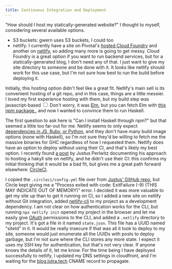 ```yaml
---
title: Continuous Integration and Deployment
---
```


"How should I host my statically-generated website?" I thought to myself, considering several available options.
  * S3 buckets: gwern uses S3 buckets, I could too
  * netlify: I currently have a site on Pivotal's [hosted Cloud Foundry](https://run.pivotal.io/) and another on [netlify](https://www.netlify.com/), so adding many more is going to get messy. Cloud Foundry is a great option if you want to run backend services, but for a statically-generated blog, I don't need any of that. I just want to give my site directory to someone and be done with it. It looks like netlify should work for this use case, but I'm not sure how best to run the build before deploying it.

  Initially, this hosting option didn't feel like a great fit. Netlify's main sell is its convenient hosting of a git repo, and in this case, things are a little messier. I loved my first experience hosting with them, but my build step was javascript-based<label for="sn-elm" class="margin-toggle sidenote-number"></label>
  <input type="checkbox" id="sn-elm" class="margin-toggle">
  <span class="sidenote">  Don't worry, it was [Elm](https://elm-lang.org/), but you can fetch Elm with [this npm package.](https://www.npmjs.com/package/elm)</span>, and now I wanted to convince them to run Haskell.

The first question to ask here is "Can I install Haskell through npm?" but that seemed a little too far-out for me. Netlify seems to only expect [dependencies in JS, Ruby, or Python](https://docs.netlify.com/configure-builds/manage-dependencies/#dependency-cache), and they don't have many build image options (none with Haskell), so I'm not sure they'd be willing to fetch me the massive binaries for GHC regardless of how I requested them. Netlify does have an option to deploy without using their CI, and that's likely my best option. 
  I recently found [a post](https://www.justus.pw/posts/2019-09-01-hakyll-on-netlify.html) by Justus Perlwitz documenting his approach to hosting a hakyll site on netlify, and he didn't use their CI: this confirms my initial thinking that it would be a bad fit, but gives me a great path forward elsewhere: [CircleCI](https://circleci.com/).

  I copied the `.circleci/config.yml` file over from [Justus' GitHub repo](https://github.com/justuswilhelm/personal-website), but Circle kept giving me a "Process exited with code: ExitFailure (-9) (THIS MAY INDICATE OUT OF MEMORY)" error. I decided it was more valuable to get my site up than to get it running on CI, so I added a new site on netlify without Git integration, added [netlify-cli](https://www.npmjs.com/package/netlify-cli) to my project as a development dependency. I am not clear on how authentication works for the CLI, but running `npx netlify init` opened my project in the browser and let me easily give [OAuth](https://oauth.net/) permissions to the CLI, and added a `.netlify` directory to my project. It's got a file in it named `state.json`. This file has a UUID named "siteId" in it. It would be really insecure if that was all it took to deploy to my site, someone would just enumerate all the UUIDs with posts to deploy garbage, but I'm not sure where the CLI stores any more state. I expect it uses my SSH key for authentication, but that's not very clear. If anyone knows the details of it, let me know. For the time being I have deployed successfully to netlify, I updated my DNS settings in cloudfront, and I'm waiting for the [blog.lutra.tech](https://blog.lutra.tech/) CNAME record to propagate.
